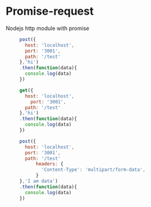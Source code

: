 # Promise-request
Nodejs http module with promise

```javascript
	 post({
	   host: 'localhost',
	   port: '3001',
	   path: '/test'
	 },'hi')
	 .then(function(data){
	   console.log(data)
	 })
```

```javascript
	 get({
	   host: 'localhost',
         port: '3001',
	   path: '/test'
	 },'hi')
	 .then(function(data){
	   console.log(data)
	 })
```

```javascript
	 post({
	   host: 'localhost',
	   port: '3001',
	   path: '/test'
           headers: {
             'Content-Type': 'multipart/form-data',
           }
	 },'I am data')
	 .then(function(data){
	   console.log(data)
	 })
```
